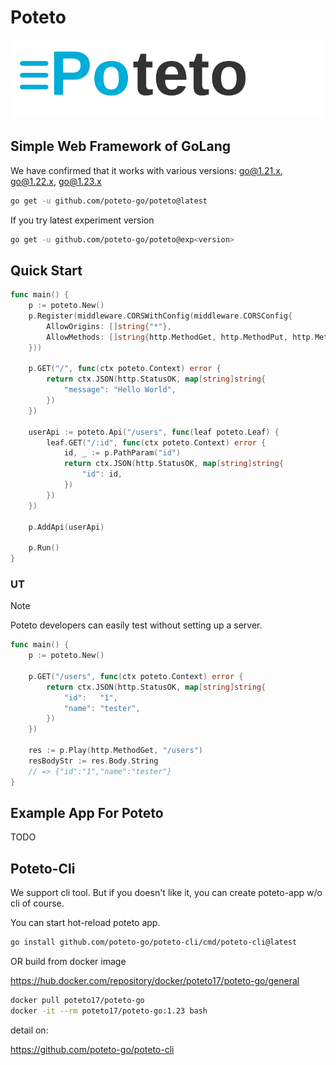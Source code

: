 # Poteto

<img src="assets/logo.svg">

## Simple Web Framework of GoLang

We have confirmed that it works with various versions: go@1.21.x, go@1.22.x, go@1.23.x

```bash
go get -u github.com/poteto-go/poteto@latest
```

If you try latest experiment version
```bash
go get -u github.com/poteto-go/poteto@exp<version>
```

## Quick Start

```go
func main() {
	p := poteto.New()
	p.Register(middleware.CORSWithConfig(middleware.CORSConfig{
		AllowOrigins: []string{"*"},
		AllowMethods: []string{http.MethodGet, http.MethodPut, http.MethodPost, http.MethodDelete},
	}))

	p.GET("/", func(ctx poteto.Context) error {
		return ctx.JSON(http.StatusOK, map[string]string{
			"message": "Hello World",
		})
	})

	userApi := poteto.Api("/users", func(leaf poteto.Leaf) {
		leaf.GET("/:id", func(ctx poteto.Context) error {
			id, _ := p.PathParam("id")
			return ctx.JSON(http.StatusOK, map[string]string{
				"id": id,
			})
		})
	})

	p.AddApi(userApi)

	p.Run()
}
```

### UT

> [!NOTE]
> Poteto developers can easily test without setting up a server.

```go
func main() {
	p := poteto.New()

	p.GET("/users", func(ctx poteto.Context) error {
		return ctx.JSON(http.StatusOK, map[string]string{
			"id":   "1",
			"name": "tester",
		})
	})

	res := p.Play(http.MethodGet, "/users")
	resBodyStr := res.Body.String
	// => {"id":"1","name":"tester"}
}
```

## Example App For Poteto

TODO

## Poteto-Cli

We support cli tool. But if you doesn't like it, you can create poteto-app w/o cli of course.

You can start hot-reload poteto app.

```sh
go install github.com/poteto-go/poteto-cli/cmd/poteto-cli@latest
```

OR build from docker image

https://hub.docker.com/repository/docker/poteto17/poteto-go/general

```sh
docker pull poteto17/poteto-go
docker -it --rm poteto17/poteto-go:1.23 bash
```

detail on:

https://github.com/poteto-go/poteto-cli
